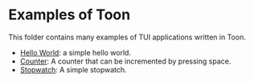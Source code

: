 # Examples of Toon

This folder contains many examples of TUI applications written in Toon.

- [Hello World](hello_world.rs): a simple hello world.
- [Counter](counter.rs): A counter that can be incremented by pressing space.
- [Stopwatch](stopwatch.rs): A simple stopwatch.

